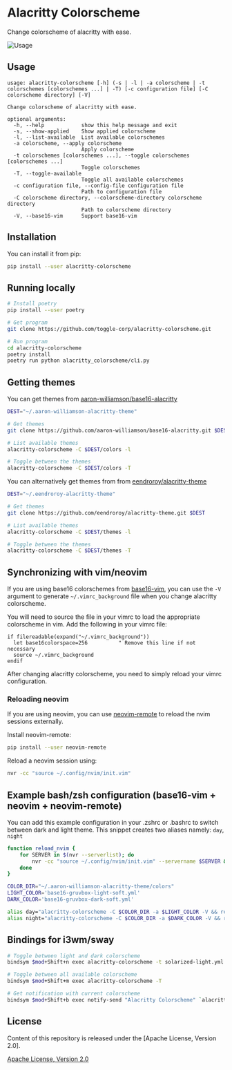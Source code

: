 # Alacritty Colorscheme

Change colorscheme of alacritty with ease.

![Usage](https://user-images.githubusercontent.com/4928045/38159826-c451861a-34d0-11e8-979b-34b67027fb87.gif)

## Usage

```
usage: alacritty-colorscheme [-h] (-s | -l | -a colorscheme | -t colorschemes [colorschemes ...] | -T) [-c configuration file] [-C colorscheme directory] [-V]

Change colorscheme of alacritty with ease.

optional arguments:
  -h, --help            show this help message and exit
  -s, --show-applied    Show applied colorscheme
  -l, --list-available  List available colorschemes
  -a colorscheme, --apply colorscheme
                        Apply colorscheme
  -t colorschemes [colorschemes ...], --toggle colorschemes [colorschemes ...]
                        Toggle colorschemes
  -T, --toggle-available
                        Toggle all available colorschemes
  -c configuration file, --config-file configuration file
                        Path to configuration file
  -C colorscheme directory, --colorscheme-directory colorscheme directory
                        Path to colorscheme directory
  -V, --base16-vim      Support base16-vim
```

## Installation

You can install it from pip:

```bash
pip install --user alacritty-colorscheme
```

## Running locally

```bash
# Install poetry
pip install --user poetry

# Get program
git clone https://github.com/toggle-corp/alacritty-colorscheme.git

# Run program
cd alacritty-colorscheme
poetry install
poetry run python alacritty_colorscheme/cli.py
```

## Getting themes

You can get themes from [aaron-williamson/base16-alacritty](https://github.com/aaron-williamson/base16-alacritty)

```bash
DEST="~/.aaron-williamson-alacritty-theme"

# Get themes
git clone https://github.com/aaron-williamson/base16-alacritty.git $DEST

# List available themes
alacritty-colorscheme -C $DEST/colors -l

# Toggle between the themes
alacritty-colorscheme -C $DEST/colors -T
```

You can alternatively get themes from from [eendroroy/alacritty-theme](https://github.com/eendroroy/alacritty-theme)

```bash
DEST="~/.eendroroy-alacritty-theme"

# Get themes
git clone https://github.com/eendroroy/alacritty-theme.git $DEST

# List available themes
alacritty-colorscheme -C $DEST/themes -l

# Toggle between the themes
alacritty-colorscheme -C $DEST/themes -T
```

## Synchronizing with vim/neovim

If you are using base16 colorschemes from
[base16-vim](https://github.com/chriskempson/base16-vim), you can use the `-V`
argument to generate `~/.vimrc_background` file when you change alacritty
colorscheme.

You will need to source the file in your vimrc to load the appropriate
colorscheme in vim. Add the following in your vimrc file:

```vim
if filereadable(expand("~/.vimrc_background"))
  let base16colorspace=256          " Remove this line if not necessary
  source ~/.vimrc_background
endif
```

After changing alacritty colorscheme, you need to simply reload your vimrc
configuration.

### Reloading neovim

If you are using neovim, you can use
[neovim-remote](https://github.com/mhinz/neovim-remote) to reload the nvim
sessions externally.

Install neovim-remote:

```bash
pip install --user neovim-remote
```

Reload a neovim session using:

```bash
nvr -cc "source ~/.config/nvim/init.vim"
```

## Example bash/zsh configuration (base16-vim + neovim + neovim-remote)

You can add this example configuration in your .zshrc or .bashrc to switch
between dark and light theme.
This snippet creates two aliases namely: `day`, `night`

```bash
function reload_nvim {
    for SERVER in $(nvr --serverlist); do
        nvr -cc "source ~/.config/nvim/init.vim" --servername $SERVER &
    done
}

COLOR_DIR="~/.aaron-williamson-alacritty-theme/colors"
LIGHT_COLOR='base16-gruvbox-light-soft.yml'
DARK_COLOR='base16-gruvbox-dark-soft.yml'

alias day="alacritty-colorscheme -C $COLOR_DIR -a $LIGHT_COLOR -V && reload_nvim"
alias night="alacritty-colorscheme -C $COLOR_DIR -a $DARK_COLOR -V && reload_nvim"
```

## Bindings for i3wm/sway

```bash
# Toggle between light and dark colorscheme
bindsym $mod+Shift+n exec alacritty-colorscheme -t solarized-light.yml solarized-dark.yml

# Toggle between all available colorscheme
bindsym $mod+Shift+m exec alacritty-colorscheme -T

# Get notification with current colorscheme
bindsym $mod+Shift+b exec notify-send "Alacritty Colorscheme" `alacritty-colorscheme -s`
```

## License

Content of this repository is released under the [Apache License, Version 2.0].

[Apache License, Version 2.0](./LICENSE-APACHE)

